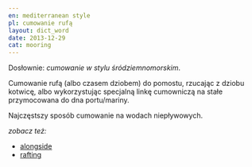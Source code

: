 ```yaml
---
en: mediterranean style
pl: cumowanie rufą
layout: dict_word
date: 2013-12-29
cat: mooring
---
```


Dosłownie: *cumowanie w stylu śródziemnomorskim*.  

Cumowanie rufą (albo czasem dziobem) do pomostu, rzucając z dziobu kotwicę, 
albo wykorzystując specjalną linkę cumowniczą na stałe przymocowana do dna portu/mariny.

Najczęstszy sposób cumowanie na wodach niepływowych.

*zobacz też:*

* [alongside](/dict/a/alongside.html)
* [rafting](/dict/r/rafting.html)
